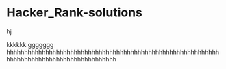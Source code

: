  # Hacker_Rank-solutions
hj

kkkkkk
ggggggg
hhhhhhhhhhhhhhhhhhhhhhhhhhhhhhhhhhhhhhhhhhhhhhhhhhhhhhhhhhhhhhhhhhhhhhhhhhhhhhhhhhhhhhhhhhh
